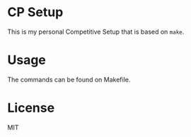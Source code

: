 # CP Setup

This is my personal Competitive Setup that is based on `make`.

# Usage

The commands can be found on Makefile.

# License

MIT

